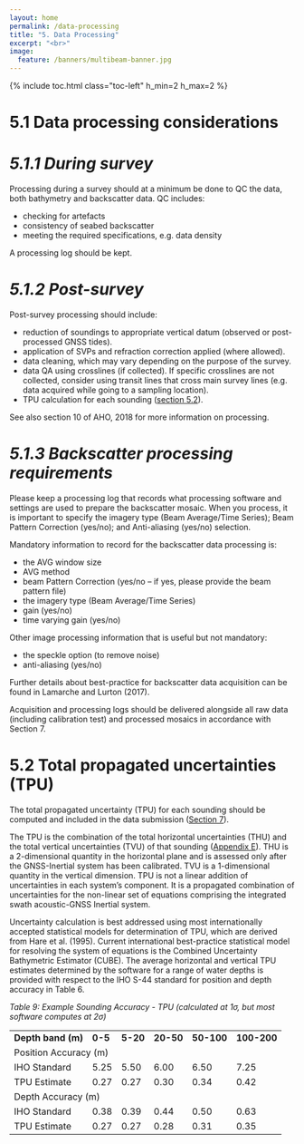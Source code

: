 ```yaml
---
layout: home
permalink: /data-processing
title: "5. Data Processing"
excerpt: "<br>"
image:
  feature: /banners/multibeam-banner.jpg
---
```

{% include toc.html class="toc-left" h_min=2 h_max=2 %}

# 5.1 Data processing considerations
# _5.1.1 During survey_
Processing during a survey should at a minimum be done to QC the data, both bathymetry and backscatter data. QC includes:
*   checking for artefacts
*   consistency of seabed backscatter
*   meeting the required specifications, e.g. data density

A processing log should be kept.

# _5.1.2 Post-survey_
Post-survey processing should include:
*   reduction of soundings to appropriate vertical datum (observed or post-processed GNSS tides).
*   application of SVPs and refraction correction applied (where allowed).
*   data cleaning, which may vary depending on the purpose of the survey.
*   data QA using crosslines (if collected). If specific crosslines are not collected, consider using transit lines that cross main survey lines (e.g. data acquired while going to a sampling location).
*   TPU calculation for each sounding ([section 5.2](#heading=h.36ei31r)).

See also section 10 of AHO, 2018 for more information on processing.

# _5.1.3 Backscatter processing requirements_ 
Please keep a processing log that records what processing software and settings are used to prepare the backscatter mosaic. When you process, it is important to specify the imagery type (Beam Average/Time Series); Beam Pattern Correction (yes/no); and Anti-aliasing (yes/no) selection.

Mandatory information to record for the backscatter data processing is:
*   the AVG window size 
*   AVG method
*   beam Pattern Correction (yes/no – if yes, please provide the beam pattern file)
*   the imagery type (Beam Average/Time Series)
*   gain (yes/no)
*   time varying gain (yes/no)

Other image processing information that is useful but not mandatory:
*   the speckle option (to remove noise)
*   anti-aliasing (yes/no) 

Further details about best-practice for backscatter data acquisition can be found in Lamarche and Lurton (2017).

Acquisition and processing logs should be delivered alongside all raw data (including calibration test) and processed mosaics in accordance with Section 7.

# 5.2 Total propagated uncertainties (TPU)
The total propagated uncertainty (TPU) for each sounding should be computed and included in the data submission ([Section 7](#heading=h.3x8tuzt)).

The TPU is the combination of the total horizontal uncertainties (THU) and the total vertical uncertainties (TVU) of that sounding ([Appendix E](#bookmark=id.odc9jc)). THU is a 2-dimensional quantity in the horizontal plane and is assessed only after the GNSS-Inertial system has been calibrated. TVU is a 1-dimensional quantity in the vertical dimension. TPU is not a linear addition of uncertainties in each system’s component. It is a propagated combination of uncertainties for the non-linear set of equations comprising the integrated swath acoustic-GNSS Inertial system. 

Uncertainty calculation is best addressed using most internationally accepted statistical models for determination of TPU, which are derived from Hare et al. (1995).  Current international best-practice statistical model for resolving the system of equations is the Combined Uncertainty Bathymetric Estimator (CUBE). The average horizontal and vertical TPU estimates determined by the software for a range of water depths is provided with respect to the IHO S-44 standard for position and depth accuracy in Table 6. 

_Table 9: Example Sounding Accuracy - TPU (calculated at 1σ, but most software computes at 2σ)_

<table>
  <tr>
   <td><strong>Depth band (m)</strong>
   </td>
   <td><strong>0-5</strong>
   </td>
   <td><strong>5-20</strong>
   </td>
   <td><strong>20-50</strong>
   </td>
   <td><strong>50-100</strong>
   </td>
   <td><strong>100-200</strong>
   </td>
  </tr>
  <tr>
   <td colspan="6" >Position Accuracy (m)
   </td>
  </tr>
  <tr>
   <td>IHO Standard
   </td>
   <td>5.25
   </td>
   <td>5.50
   </td>
   <td>6.00
   </td>
   <td>6.50
   </td>
   <td>7.25
   </td>
  </tr>
  <tr>
   <td>TPU Estimate
   </td>
   <td>0.27
   </td>
   <td>0.27
   </td>
   <td>0.30
   </td>
   <td>0.34
   </td>
   <td>0.42
   </td>
  </tr>
  <tr>
   <td colspan="6" >Depth Accuracy (m)
   </td>
  </tr>
  <tr>
   <td>IHO Standard
   </td>
   <td>0.38
   </td>
   <td>0.39
   </td>
   <td>0.44
   </td>
   <td>0.50
   </td>
   <td>0.63
   </td>
  </tr>
  <tr>
   <td>TPU Estimate
   </td>
   <td>0.27
   </td>
   <td>0.27
   </td>
   <td>0.28
   </td>
   <td>0.31
   </td>
   <td>0.35
   </td>
  </tr>
</table>
